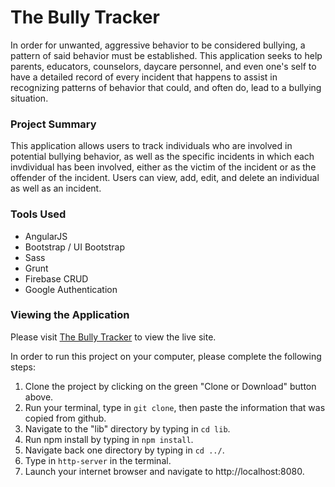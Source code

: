 # The Bully Tracker

In order for unwanted, aggressive behavior to be considered bullying, a pattern of said behavior must be established. This application seeks to help parents, educators, counselors, daycare personnel, and even one's self to have a detailed record of every incident that happens to assist in recognizing patterns of behavior that could, and often do, lead to a bullying situation. 

### Project Summary

This application allows users to track individuals who are involved in potential bullying behavior, as well as the specific incidents in which each invdividual has been involved, either as the victim of the incident or as the offender of the incident. Users can view, add, edit, and delete an individual as well as an incident. 

### Tools Used

* AngularJS
* Bootstrap / UI Bootstrap
* Sass
* Grunt
* Firebase CRUD
* Google Authentication

### Viewing the Application

Please visit [The Bully Tracker]( https://bully-tracker.firebaseapp.com) to view the live site.

In order to run this project on your computer, please complete the following steps:

1. Clone the project by clicking on the green "Clone or Download" button above.
1. Run your terminal, type in ```git clone```, then paste the information that was copied from github.
1. Navigate to the "lib" directory by typing in ```cd lib```.
1. Run npm install by typing in ```npm install```.
1. Navigate back one directory by typing in ```cd ../```.
1. Type in ```http-server``` in the terminal.
1. Launch your internet browser and navigate to http://localhost:8080.
